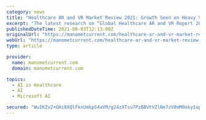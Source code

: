 ```yaml
---
category: news
title: "Healthcare AR and VR Market Review 2021: Growth Seen on Heavy Volume | Microsoft, GE Healthcare, Artificial Life"
excerpt: "The latest research on “Global Healthcare AR and VR Report 2021” offered by HTF MI provides a comprehensive investigation into the geographical landscape, industry size along with the revenue estimation of the business."
publishedDateTime: 2021-08-03T12:13:00Z
originalUrl: "https://manometcurrent.com/healthcare-ar-and-vr-market-review-2021-growth-seen-on-heavy-volume-microsoft-ge-healthcare-artificial-life/"
webUrl: "https://manometcurrent.com/healthcare-ar-and-vr-market-review-2021-growth-seen-on-heavy-volume-microsoft-ge-healthcare-artificial-life/"
type: article

provider:
  name: manometcurrent.com
  domain: manometcurrent.com

topics:
  - AI in Healthcare
  - AI
  - Microsoft AI

secured: "WuIKZv2+GHi8XQlFknUmkpS4aVM/g24zXTsu7PzBBVtVZlNe7zV8mM0oky1vpz464zuBN/3cdplLZMEhZ4jo4MsyZM0Wt4OBD5vuZ7MErO8+W9jLR7BHOvQ0EJzyLAv1n5QY1/1EgvWyRLPUOehlXl8DRbq07AHx/TVLStljQuYbrwNJFe1pJvhOKcdPL6ZHr99qy+FLfU31OspT+tV0LuhbZJinmmjpyviZSqL2D25UiUYhQzoZMtTRu1aoHrNcKJP5MzdiyYqgQiBtjhBZ13CRjja/quUJqVI9B9dsTnTQdozYaNRyO6/Vd+QHVhfat8rstwaausM/Et3IdFleA7s/UyU4cEcjJ0cZAyJTdY0=;6SdxTUdPnlKy3qLR6L5vQQ=="
---
```


